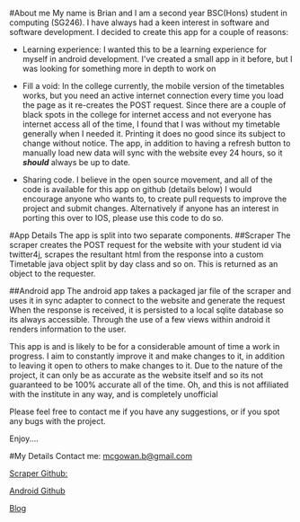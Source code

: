 #About me
My name is Brian and I am a second year BSC(Hons) student in computing (SG246). I have always had a keen interest in software and software
development.
I decided to create this app for a couple of reasons:

- Learning experience: I wanted this to be a learning experience for myself in android development. I've created a small app in it
before, but I was looking for something more in depth to work on

- Fill a void: In the college currently, the mobile version of the timetables works, but you need an active internet connection every
time you load the page as it re-creates the POST request. Since there are a couple of black spots in the college for internet access
and not everyone has internet access all of the time, I found that I was without my timetable generally when I needed it. Printing it does no good since its
 subject to change without notice. The app, in addition to having a refresh button to manually load new data will sync with the website evey 
 24 hours, so it _**should**_ always be up to date.

-  Sharing code. I believe in the open source movement, and all of the code is available for this app on github (details below) I would encourage
anyone who wants to, to create pull requests to improve the project and submit changes. Alternatively if anyone has an interest in porting this 
over to IOS, please use this code to do so.

#App Details
The app is split into two separate components.
##Scraper 
The scraper creates the POST request for the website with your student id via twitter4j, scrapes
the resultant html from the response into a custom Timetable java object split by day class and so on. This is returned as an object to the
requester.

##Android app
The android app takes a packaged jar file of the scraper and uses it in sync adapter to connect to the website and generate the request
When the response is received, it is persisted to a local sqlite database so its always accessible. Through the use of a few views within
android it renders information to the user.




This app is and is likely to be for a considerable amount of time a work in progress. I aim to constantly improve it and make changes to it, in addition
to leaving it open to others to make changes to it. Due to the nature of the project, it can only be as accurate as the website itself and so its not guaranteed to be
100% accurate all of the time. Oh, and this is not affiliated with the institute in any way, and is completely unofficial

Please feel free to contact me if you have any suggestions, or if you spot any bugs with the project.

Enjoy....


#My Details
Contact me: mcgowan.b@gmail.com

[Scraper Github:](https://github.com/mcgowanb/itsligo-timetables-scraper)

[Android Github](https://github.com/mcgowanb/itsligo-timetables-android)

[Blog](https://bmcgowanblog.wordpress.com/)
